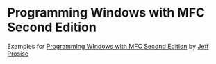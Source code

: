 # Programming Windows with MFC Second Edition
Examples for [Programming WIndows with MFC Second Edition](https://www.amazon.com/Programming-Windows-Second-Jeff-Prosise/dp/1572316950/ref=sr_1_1?ie=UTF8&qid=1532479702&sr=8-1&keywords=programming+windows+with+mfc) by [Jeff Prosise](https://twitter.com/jprosise)
